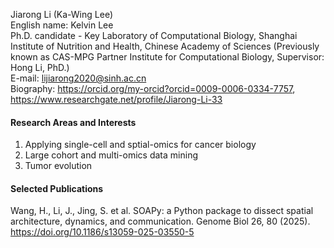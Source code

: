 Jiarong Li (Ka-Wing Lee)  
English name: Kelvin Lee  
Ph.D. candidate - Key Laboratory of Computational Biology, Shanghai Institute of Nutrition and Health, Chinese Academy of Sciences (Previously known as CAS-MPG Partner Institute for Computational Biology, Supervisor: Hong Li, PhD.)  
E-mail: lijiarong2020@sinh.ac.cn  
Biography: https://orcid.org/my-orcid?orcid=0009-0006-0334-7757, https://www.researchgate.net/profile/Jiarong-Li-33  

#### Research Areas and Interests  
1. Applying single-cell and sptial-omics for cancer biology
2. Large cohort and multi-omics data mining
3. Tumor evolution

#### Selected Publications  
Wang, H., Li, J., Jing, S. et al. SOAPy: a Python package to dissect spatial architecture, dynamics, and communication. Genome Biol 26, 80 (2025). https://doi.org/10.1186/s13059-025-03550-5
